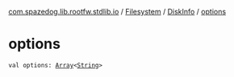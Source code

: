 [com.spazedog.lib.rootfw.stdlib.io](../../index.md) / [Filesystem](../index.md) / [DiskInfo](index.md) / [options](.)

# options

`val options: `[`Array`](https://kotlinlang.org/api/latest/jvm/stdlib/kotlin/-array/index.html)`<`[`String`](https://kotlinlang.org/api/latest/jvm/stdlib/kotlin/-string/index.html)`>`